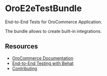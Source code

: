# OroE2eTestBundle

End-to-End Tests for OroCommerce Application.

The bundle allows to create built-in integrations.

Resources
---------

  * [OroCommerce Documentation](https://doc.oroinc.com)
  * [End-to-End Testing with Behat](https://doc.oroinc.com/backend/automated-tests/e2e/)
  * [Contributing](https://doc.oroinc.com/community/contribute/)
